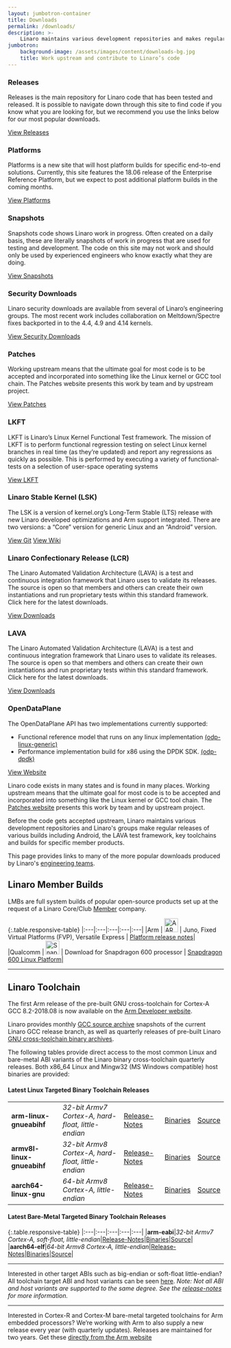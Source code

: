 ```yaml
---
layout: jumbotron-container
title: Downloads
permalink: /downloads/
description: >-
    Linaro maintains various development repositories and makes regular releases of various builds including Android, the LAVA test framework, key toolchains and builds for specific member products. This page provides links to many of the more popular downloads produced by Linaro’s engineering teams.
jumbotron:
    background-image: /assets/images/content/downloads-bg.jpg
    title: Work upstream and contribute to Linaro’s code
---
```

<div class="col-sm-4">
    <div class="download-block">
        <h3>Releases</h3>
        <p>
            Releases is the main repository for Linaro code that has been tested and released. It is possible to navigate down through this site to find code if you know what you are looking for, but we recommend you use the links below for our most popular downloads.
        </p>
        <a href="http://releases.linaro.org/" class="btn btn-primary">View Releases</a>
    </div>
</div>
<div class="col-sm-4">
    <div class="download-block">
        <h3>Platforms</h3>
        <p>
            Platforms is a new site that will host platform builds for specific end-to-end solutions. Currently, this site features the 18.06 release of the Enterprise Reference Platform, but we expect to post additional platform builds in the coming months.
        </p>
        <a href="http://releases.linaro.org/" class="btn btn-primary">View Platforms</a>
    </div>
</div>
<div class="col-sm-4">
    <div class="download-block">
        <h3>Snapshots</h3>
        <p>
            Snapshots code shows Linaro work in progress. Often created on a daily basis, these are literally snapshots of work in progress that are used for testing and development. The code on this site may not work and should only be used by experienced engineers who know exactly what they are doing.
        </p>
        <a href="http://snapshots.linaro.org/" class="btn btn-primary">View Snapshots</a>
    </div>
</div>
<div class="col-sm-4">
    <div class="download-block">
        <h3>Security Downloads</h3>
        <p>
            Linaro security downloads are available from several of Linaro’s engineering groups. The most recent work includes collaboration on Meltdown/Spectre fixes backported in to the 4.4, 4.9 and 4.14 kernels.        
        </p>
        <a href="/downloads/security/" class="btn btn-primary">View Security Downloads</a>
    </div>
</div>
<div class="col-sm-4">
    <div class="download-block">
        <h3>Patches</h3>
        <p>
            Working upstream means that the ultimate goal for most code is to be accepted and incorporated into something like the Linux kernel or GCC tool chain.
            The Patches website presents this work by team and by upstream project.
        </p>
        <a href="https://patches.linaro.org" class="btn btn-primary">View Patches</a>
    </div>
</div>
<div class="col-sm-4">
    <div class="download-block">
        <h3>LKFT</h3>
        <p>
            LKFT is Linaro’s Linux Kernel Functional Test framework.
            The mission of LKFT is to perform functional regression testing on select Linux kernel branches in real time (as they’re updated) and report any regressions as quickly as possible. This is performed by executing a variety of functional-tests on a selection of user-space operating systems
        </p>
        <a href="https://lkft.linaro.org" class="btn btn-primary">View LKFT</a>
    </div>
</div>
<div class="col-sm-4">
    <div class="download-block">
        <h3>Linaro Stable Kernel (LSK)</h3>
        <p>
            The LSK is a version of kernel.org’s Long-Term Stable (LTS) release with new Linaro developed optimizations and Arm support integrated. There are two versions: a “Core” version for generic Linux and an “Android” version.
        </p>
        <a href="https://git.linaro.org/kernel/linux-linaro-stable.git/" class="btn btn-primary">View Git</a>
        <a href="https://wiki.linaro.org/LSK" class="btn btn-primary">View Wiki</a>
    </div>
</div>
<div class="col-sm-4">
    <div class="download-block">
        <h3>Linaro Confectionary Release (LCR)</h3>
        <p>
            The Linaro Automated Validation Architecture (LAVA) is a test and continuous integration framework that Linaro uses to validate its releases. The source is open so that members and others can create their own instantiations and run proprietary tests within this standard framework. Click here for the latest downloads.
        </p>
        <a href="https://releases.linaro.org/android/reference-lcr/" class="btn btn-primary">View Downloads</a>
    </div>
</div>
<div class="col-sm-4">
    <div class="download-block">
        <h3>LAVA</h3>
        <p>
            The Linaro Automated Validation Architecture (LAVA) is a test and continuous integration framework that Linaro uses to validate its releases. The source is open so that members and others can create their own instantiations and run proprietary tests within this standard framework. Click here for the latest downloads.
        </p>
        <a href="https://releases.linaro.org/components/lava/latest/" class="btn btn-primary">View Downloads</a>
    </div>
</div>
<div class="col-sm-4">
    <div class="download-block">
        <h3>OpenDataPlane</h3>
        <p>
            The OpenDataPlane API has two implementations currently supported:
            <ul>
                <li>Functional reference model that runs on any linux implementation <a href="https://git.linaro.org/lng/odp.git">(odp-linux-generic)</a></li>
                <li>Performance implementation build for x86 using the DPDK SDK. <a href="https://git.linaro.org/lng/odp-dpdk.git">(odp-dpdk)</a></li>
            </ul>
        </p>
        <a href="https://www.opendataplane.org" class="btn btn-primary">View Website</a>
    </div>
</div>

<div class="col-xs-12" markdown="1">

Linaro code exists in many states and is found in many places. Working upstream means that the ultimate goal for most code is to be accepted and incorporated into something like the Linux kernel or GCC tool chain. The [Patches website](http://patches.linaro.org/) presents this work by team and by upstream project.

Before the code gets accepted upstream, Linaro maintains various development repositories and Linaro's groups make regular releases of various builds including Android, the LAVA test framework, key toolchains and builds for specific member products.

This page provides links to many of the more popular downloads produced by Linaro's [engineering teams](https://www.linaro.org/work/).

## Linaro Member Builds

LMBs are full system builds of popular open-source products set up at the request of a Linaro Core/Club [Member](/membership/) company.

{:.table.responsive-table}
|:---|:---|:---|:---|:---|
|Arm | <img src="{% asset_path 'aarch-64-logo-thumb.jpg' %}" width="32px" height="auto" alt="AARCH 64 Logo" /> | Juno, Fixed Virtual Platforms (FVP), Versatile Express | [Platform release notes](http://community.arm.com/groups/arm-development-platforms)|
|Qualcomm | <img src="{% asset_path 'qualcomm-snapdragon-thumb.jpg' %}" width="32px" height="auto" alt="Snapdragon Logo" /> | Download for Snapdragon 600 processor | [Snapdragon 600 Linux Platform](https://releases.linaro.org/debian/boards/snapdragon/latest/)|

***

## Linaro Toolchain

The first Arm release of the pre-built GNU cross-toolchain for Cortex-A GCC 8.2-2018.08 is now available on the [Arm Developer website](https://developer.arm.com/open-source/gnu-toolchain/gnu-a).

Linaro provides monthly [GCC source archive](https://snapshots.linaro.org/components/toolchain/gcc-linaro/) snapshots of the current Linaro GCC release branch, as well as quarterly releases of pre-built Linaro [GNU cross-toolchain binary archives](https://releases.linaro.org/components/toolchain/binaries/).

The following tables provide direct access to the most common Linux and bare-metal ABI variants of the Linaro binary cross-toolchain quarterly releases.  Both x86_64 Linux and Mingw32 (MS Windows compatible) host binaries are provided:

#### Latest Linux Targeted Binary Toolchain Releases

<table class="table responsive-table">
<tbody>
<tr>
<td style="text-align:left"><strong>arm-linux-gnueabihf</strong></td>
<td style="text-align:left"><em>32-bit Armv7 Cortex-A, hard-float, little-endian</em></td>
<td style="text-align:left"><a href="https://releases.linaro.org/components/toolchain/binaries/latest-7/">Release-Notes</a></td>
<td style="text-align:left"><a href="https://releases.linaro.org/components/toolchain/binaries/latest-7/arm-linux-gnueabihf/">Binaries</a></td>
<td style="text-align:left"><a href="https://releases.linaro.org/components/toolchain/gcc-linaro/latest-7/">Source</a></td>
</tr>
<tr>
<td style="text-align:left"><strong>armv8l-linux-gnueabihf</strong></td>
<td style="text-align:left"><em>32-bit Armv8 Cortex-A, hard-float, little-endian</em></td>
<td style="text-align:left"><a href="https://releases.linaro.org/components/toolchain/binaries/latest-7/">Release-Notes</a></td>
<td style="text-align:left"><a href="https://releases.linaro.org/components/toolchain/binaries/latest-7/armv8l-linux-gnueabihf/">Binaries</a></td>
<td style="text-align:left"><a href="https://releases.linaro.org/components/toolchain/gcc-linaro/latest-7/">Source</a></td>
</tr>
<tr>
<td style="text-align:left"><strong>aarch64-linux-gnu</strong></td>
<td style="text-align:left"><em>64-bit Armv8 Cortex-A, little-endian</em></td>
<td style="text-align:left"><a href="https://releases.linaro.org/components/toolchain/binaries/latest-7/">Release-Notes</a></td>
<td style="text-align:left"><a href="https://releases.linaro.org/components/toolchain/binaries/latest-7/aarch64-linux-gnu/">Binaries</a></td>
<td style="text-align:left"><a href="https://releases.linaro.org/components/toolchain/gcc-linaro/latest-7/">Source</a></td>
</tr>
</tbody>
</table>


#### Latest Bare-Metal Targeted Binary Toolchain Releases

{:.table.responsive-table}
|:---|:---|:---|:---|:---|
|**arm-eabi**|_32-bit Armv7 Cortex-A, soft-float, little-endian_|[Release-Notes](https://releases.linaro.org/components/toolchain/binaries/latest-7/)|[Binaries](https://releases.linaro.org/components/toolchain/binaries/latest-7/arm-eabi/)|[Source](https://releases.linaro.org/components/toolchain/gcc-linaro/latest-7/)|
|**aarch64-elf**|_64-bit Armv8 Cortex-A, little-endian_|[Release-Notes](https://releases.linaro.org/components/toolchain/binaries/latest-7/)|[Binaries](https://releases.linaro.org/components/toolchain/binaries/latest-7/aarch64-elf/)|[Source](https://releases.linaro.org/components/toolchain/gcc-linaro/latest-7/)|

***

Interested in other target ABIs such as big-endian or soft-float little-endian? All toolchain target ABI and host variants can be seen [here](https://releases.linaro.org/components/toolchain/binaries/latest-7/). _Note: Not all ABI and host variants are supported to the same degree. See the [release-notes](https://releases.linaro.org/components/toolchain/binaries/latest-7/) for more information._

***

Interested in Cortex-R and Cortex-M bare-metal targeted toolchains for Arm embedded processors? We’re working with Arm to also supply a new release every year (with quarterly updates). Releases are maintained for two years. Get these [directly from the Arm website](https://developer.arm.com/open-source/gnu-toolchain/gnu-rm)

</div>